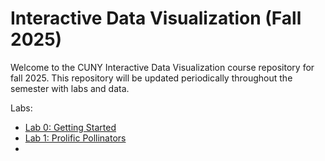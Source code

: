 # Interactive Data Visualization (Fall 2025)

Welcome to the CUNY Interactive Data Visualization course repository for fall 2025. This repository will be updated periodically throughout the semester with labs and data.

Labs:

- [Lab 0: Getting Started](/lab_0/readme)
- [Lab 1: Prolific Pollinators](/lab_1/index)
- 
